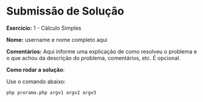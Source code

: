 # Submissão de Solução

**Exercicio:** 1 - Cálculo Simples

**Nome:** username  e nome completo aqui

**Comentários:** Aqui informe uma explicação de como resolveu o problema e o que achou da descrição do problema, comentários, etc. É opcional.

**Como rodar a solução**: 

Use o comando abaixo: 
```bash
php prorama.php argv1 argv2 argv3
```
